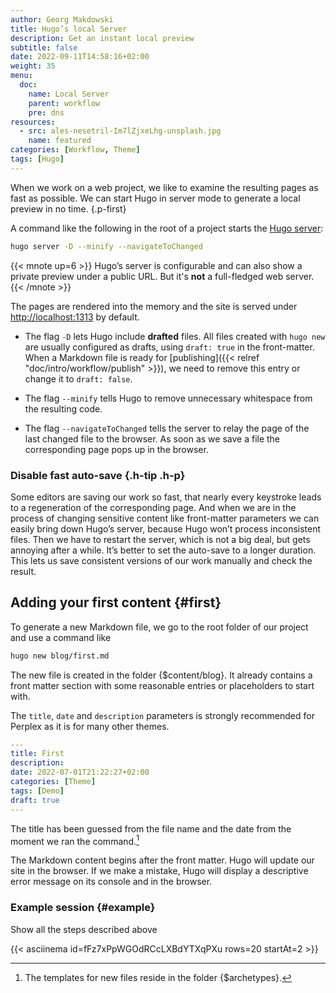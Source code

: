 ```yaml
---
author: Georg Makdowski
title: Hugo’s local Server
description: Get an instant local preview 
subtitle: false
date: 2022-09-11T14:58:16+02:00 
weight: 35
menu:
  doc:
    name: Local Server
    parent: workflow
    pre: dns
resources:
  - src: ales-nesetril-Im7lZjxeLhg-unsplash.jpg
    name: featured
categories: [Workflow, Theme]
tags: [Hugo]
---
```


When we work on a web project, we like to examine the resulting pages as fast as possible. We can start Hugo in server mode to generate a local preview in no time.
{.p-first} <!--more-->

 A command like the following in the root of a project starts the [Hugo server][server]:

```sh
hugo server -D --minify --navigateToChanged 
```

{{< mnote up=6 >}}
Hugo’s server is configurable and can also show a private preview under a public URL. But it's **not** a full-fledged web server.
{{< /mnote >}}

The pages are rendered into the memory and the site is served under <http://localhost:1313> by default.

- The flag `-D` lets Hugo include **drafted** files. All files created with `hugo new` are usually configured as drafts, using `draft: true` in the front-matter. When a Markdown file is ready for [publishing]({{< relref "doc/intro/workflow/publish" >}}), we need to remove this entry or change it to `draft: false`.

- The flag `--minify` tells Hugo to remove unnecessary whitespace from the resulting code.

- The flag `--navigateToChanged` tells the server to relay the page of the last changed file to the browser. As soon as we save a file the corresponding page pops up in the browser.

### Disable fast auto-save {.h-tip .h-p}
Some editors are saving our work so fast, that nearly every keystroke leads to a regeneration of the corresponding page. And when we are in the process of changing sensitive content like front-matter parameters we can easily bring down Hugo’s server, because Hugo won’t process inconsistent files. Then we have to restart the server, which is not a big deal, but gets annoying after a while. It’s better to set the auto-save to a longer duration. This lets us save consistent versions of our work manually and check the result.

## Adding your first content {#first}

To generate a new Markdown file, we go to the root folder of our project and use a command like

```sh {.left}
hugo new blog/first.md
```

The new file is created in the folder {$content/blog}. It already contains a front matter section with some reasonable entries or placeholders to start with.

The `title`, `date` and `description` parameters is strongly recommended for Perplex as it is for many other themes.

```yaml {class="left" linenos=true }
---
title: First 
description: 
date: 2022-07-01T21:22:27+02:00
categories: [Theme]
tags: [Demo]
draft: true
---
```

The title has been guessed from the file name and the date from the moment we ran the command.[^1]

The Markdown content begins after the front matter. Hugo will update our site in the browser. If we make a mistake, Hugo will display a descriptive error message on its console and in the browser.

[^1]: The templates for new files reside in the folder {$archetypes}.

### Example session {#example}

Show all the steps described above

{{< asciinema id=fFz7xPpWGOdRCcLXBdYTXqPXu rows=20 startAt=2  >}}

[server]: https://gohugo.io/commands/hugo_server